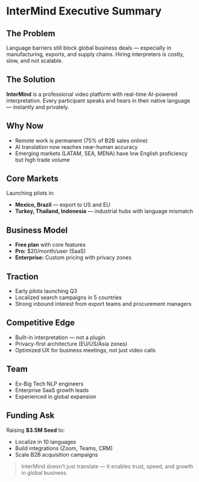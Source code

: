 # InterMind Executive Summary <Badge type="warning" text="draft" />

## The Problem

Language barriers still block global business deals — especially in manufacturing, exports, and supply chains. Hiring interpreters is costly, slow, and not scalable.

## The Solution

**InterMind** is a professional video platform with real-time AI-powered interpretation. Every participant speaks and hears in their native language — instantly and privately.

## Why Now

- Remote work is permanent (75% of B2B sales online)
- AI translation now reaches near-human accuracy
- Emerging markets (LATAM, SEA, MENA) have low English proficiency but high trade volume

## Core Markets

Launching pilots in:

- **Mexico, Brazil** — export to US and EU
- **Turkey, Thailand, Indonesia** — industrial hubs with language mismatch

## Business Model

- **Free plan** with core features
- **Pro:** \$20/month/user (SaaS)
- **Enterprise:** Custom pricing with privacy zones

## Traction

- Early pilots launching Q3
- Localized search campaigns in 5 countries
- Strong inbound interest from export teams and procurement managers

## Competitive Edge

- Built-in interpretation — not a plugin
- Privacy-first architecture (EU/US/Asia zones)
- Optimized UX for business meetings, not just video calls

## Team

- Ex-Big Tech NLP engineers
- Enterprise SaaS growth leads
- Experienced in global expansion

## Funding Ask

Raising **\$3.5M Seed** to:

- Localize in 10 languages
- Build integrations (Zoom, Teams, CRM)
- Scale B2B acquisition campaigns

> InterMind doesn’t just translate — it enables trust, speed, and growth in global business.
